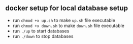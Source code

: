 ## docker setup for local database setup

- run `chmod +x up.sh` to make  `up.sh` file executable
- run `chmod +x down.sh` to make  `down.sh` file executable
- run `./up` to start databases
- run `./down` to stop databases
